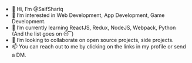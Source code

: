 - 👋 Hi, I’m @SaifShariq
- 👀 I’m interested in Web Development, App Development, Game Development.
- 🌱 I’m currently learning ReactJS, Redux, NodeJS, Webpack, Python (And the list goes on 😴)
- 💞️ I’m looking to collaborate on open source projects, side projects.
- 📫 You can reach out to me by clicking on the links in my profile or send a DM.

